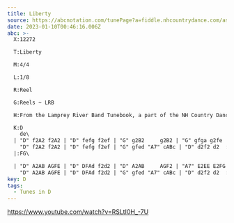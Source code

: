 ```yaml
---
title: Liberty
source: https://abcnotation.com/tunePage?a=fiddle.nhcountrydance.com/assets/reels-3_1_3-(12-17-18)/0062
date: 2023-01-10T00:46:16.006Z
abc: >-
  X:12272

  T:Liberty

  M:4/4

  L:1/8

  R:Reel

  G:Reels ~ LRB

  H:From the Lamprey River Band Tunebook, a part of the NH Country Dance website.

  K:D
    de\ 
  | "D" f2A2 f2A2 | "D" fefg f2ef | "G" g2B2     g2B2 | "G" gfga g2fe | 
    "D" f2A2 f2A2 | "D" fefg f2ef | "G" gfed "A7" cABc | "D" d2f2 d2  :|
  |:FG\ 

  | "D" A2AB AGFE | "D" DFAd f2d2 | "D" A2AB     AGF2 | "A7" E2EE E2FG |
    "D" A2AB AGFE | "D" DFAd f2d2 | "G" gfed "A7" cABc | "D" d2f2 d2  :|
key: D
tags:
  - Tunes in D
---
```

https://www.youtube.com/watch?v=RSLtI0H_-7U
